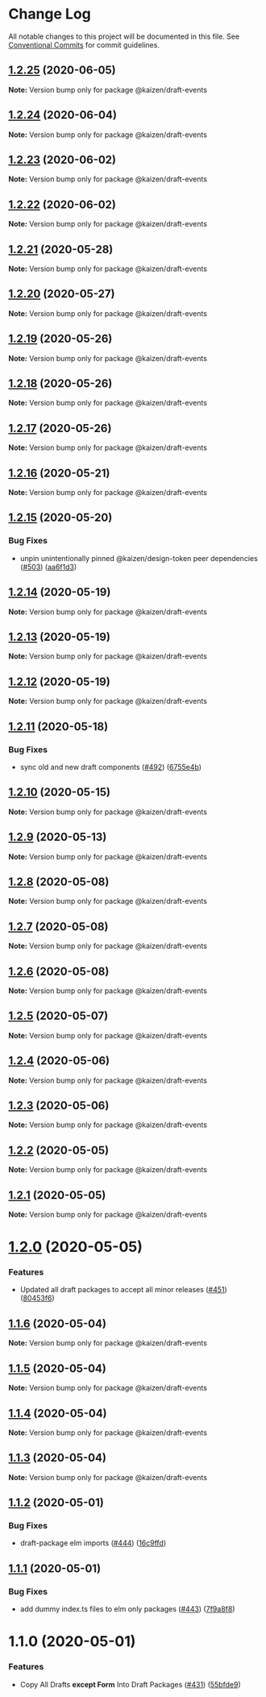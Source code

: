 # Change Log

All notable changes to this project will be documented in this file.
See [Conventional Commits](https://conventionalcommits.org) for commit guidelines.

## [1.2.25](https://github.com/cultureamp/kaizen-design-system/compare/@kaizen/draft-events@1.2.24...@kaizen/draft-events@1.2.25) (2020-06-05)

**Note:** Version bump only for package @kaizen/draft-events





## [1.2.24](https://github.com/cultureamp/kaizen-design-system/compare/@kaizen/draft-events@1.2.23...@kaizen/draft-events@1.2.24) (2020-06-04)

**Note:** Version bump only for package @kaizen/draft-events





## [1.2.23](https://github.com/cultureamp/kaizen-design-system/compare/@kaizen/draft-events@1.2.22...@kaizen/draft-events@1.2.23) (2020-06-02)

**Note:** Version bump only for package @kaizen/draft-events





## [1.2.22](https://github.com/cultureamp/kaizen-design-system/compare/@kaizen/draft-events@1.2.21...@kaizen/draft-events@1.2.22) (2020-06-02)

**Note:** Version bump only for package @kaizen/draft-events





## [1.2.21](https://github.com/cultureamp/kaizen-design-system/compare/@kaizen/draft-events@1.2.20...@kaizen/draft-events@1.2.21) (2020-05-28)

**Note:** Version bump only for package @kaizen/draft-events





## [1.2.20](https://github.com/cultureamp/kaizen-design-system/compare/@kaizen/draft-events@1.2.19...@kaizen/draft-events@1.2.20) (2020-05-27)

**Note:** Version bump only for package @kaizen/draft-events





## [1.2.19](https://github.com/cultureamp/kaizen-design-system/compare/@kaizen/draft-events@1.2.18...@kaizen/draft-events@1.2.19) (2020-05-26)

**Note:** Version bump only for package @kaizen/draft-events





## [1.2.18](https://github.com/cultureamp/kaizen-design-system/compare/@kaizen/draft-events@1.2.17...@kaizen/draft-events@1.2.18) (2020-05-26)

**Note:** Version bump only for package @kaizen/draft-events





## [1.2.17](https://github.com/cultureamp/kaizen-design-system/compare/@kaizen/draft-events@1.2.16...@kaizen/draft-events@1.2.17) (2020-05-26)

**Note:** Version bump only for package @kaizen/draft-events





## [1.2.16](https://github.com/cultureamp/kaizen-design-system/compare/@kaizen/draft-events@1.2.15...@kaizen/draft-events@1.2.16) (2020-05-21)

**Note:** Version bump only for package @kaizen/draft-events





## [1.2.15](https://github.com/cultureamp/kaizen-design-system/compare/@kaizen/draft-events@1.2.14...@kaizen/draft-events@1.2.15) (2020-05-20)


### Bug Fixes

* unpin unintentionally pinned @kaizen/design-token peer dependencies ([#503](https://github.com/cultureamp/kaizen-design-system/issues/503)) ([aa6f1d3](https://github.com/cultureamp/kaizen-design-system/commit/aa6f1d3a63cd7f2e3dac9cd631aa7a9e88b153ac))





## [1.2.14](https://github.com/cultureamp/kaizen-design-system/compare/@kaizen/draft-events@1.2.13...@kaizen/draft-events@1.2.14) (2020-05-19)

**Note:** Version bump only for package @kaizen/draft-events





## [1.2.13](https://github.com/cultureamp/kaizen-design-system/compare/@kaizen/draft-events@1.2.12...@kaizen/draft-events@1.2.13) (2020-05-19)

**Note:** Version bump only for package @kaizen/draft-events





## [1.2.12](https://github.com/cultureamp/kaizen-design-system/compare/@kaizen/draft-events@1.2.11...@kaizen/draft-events@1.2.12) (2020-05-19)

**Note:** Version bump only for package @kaizen/draft-events





## [1.2.11](https://github.com/cultureamp/kaizen-design-system/compare/@kaizen/draft-events@1.2.10...@kaizen/draft-events@1.2.11) (2020-05-18)


### Bug Fixes

* sync old and new draft components ([#492](https://github.com/cultureamp/kaizen-design-system/issues/492)) ([6755e4b](https://github.com/cultureamp/kaizen-design-system/commit/6755e4beedf5d3953c5a50e152cfd181389d9be0))





## [1.2.10](https://github.com/cultureamp/kaizen-design-system/compare/@kaizen/draft-events@1.2.9...@kaizen/draft-events@1.2.10) (2020-05-15)

**Note:** Version bump only for package @kaizen/draft-events





## [1.2.9](https://github.com/cultureamp/kaizen-design-system/compare/@kaizen/draft-events@1.2.8...@kaizen/draft-events@1.2.9) (2020-05-13)

**Note:** Version bump only for package @kaizen/draft-events





## [1.2.8](https://github.com/cultureamp/kaizen-design-system/compare/@kaizen/draft-events@1.2.7...@kaizen/draft-events@1.2.8) (2020-05-08)

**Note:** Version bump only for package @kaizen/draft-events





## [1.2.7](https://github.com/cultureamp/kaizen-design-system/compare/@kaizen/draft-events@1.2.6...@kaizen/draft-events@1.2.7) (2020-05-08)

**Note:** Version bump only for package @kaizen/draft-events





## [1.2.6](https://github.com/cultureamp/kaizen-design-system/compare/@kaizen/draft-events@1.2.5...@kaizen/draft-events@1.2.6) (2020-05-08)

**Note:** Version bump only for package @kaizen/draft-events





## [1.2.5](https://github.com/cultureamp/kaizen-design-system/compare/@kaizen/draft-events@1.2.4...@kaizen/draft-events@1.2.5) (2020-05-07)

**Note:** Version bump only for package @kaizen/draft-events





## [1.2.4](https://github.com/cultureamp/kaizen-design-system/compare/@kaizen/draft-events@1.2.3...@kaizen/draft-events@1.2.4) (2020-05-06)

**Note:** Version bump only for package @kaizen/draft-events





## [1.2.3](https://github.com/cultureamp/kaizen-design-system/compare/@kaizen/draft-events@1.2.2...@kaizen/draft-events@1.2.3) (2020-05-06)

**Note:** Version bump only for package @kaizen/draft-events





## [1.2.2](https://github.com/cultureamp/kaizen-design-system/compare/@kaizen/draft-events@1.2.1...@kaizen/draft-events@1.2.2) (2020-05-05)

**Note:** Version bump only for package @kaizen/draft-events





## [1.2.1](https://github.com/cultureamp/kaizen-design-system/compare/@kaizen/draft-events@1.2.0...@kaizen/draft-events@1.2.1) (2020-05-05)

**Note:** Version bump only for package @kaizen/draft-events





# [1.2.0](https://github.com/cultureamp/kaizen-design-system/compare/@kaizen/draft-events@1.1.6...@kaizen/draft-events@1.2.0) (2020-05-05)


### Features

* Updated all draft packages to accept all minor releases ([#451](https://github.com/cultureamp/kaizen-design-system/issues/451)) ([80453f6](https://github.com/cultureamp/kaizen-design-system/commit/80453f6c04300dcef61c14e39200ce154863eb0d))





## [1.1.6](https://github.com/cultureamp/kaizen-design-system/compare/@kaizen/draft-events@1.1.5...@kaizen/draft-events@1.1.6) (2020-05-04)

**Note:** Version bump only for package @kaizen/draft-events





## [1.1.5](https://github.com/cultureamp/kaizen-design-system/compare/@kaizen/draft-events@1.1.4...@kaizen/draft-events@1.1.5) (2020-05-04)

**Note:** Version bump only for package @kaizen/draft-events





## [1.1.4](https://github.com/cultureamp/kaizen-design-system/compare/@kaizen/draft-events@1.1.3...@kaizen/draft-events@1.1.4) (2020-05-04)

**Note:** Version bump only for package @kaizen/draft-events





## [1.1.3](https://github.com/cultureamp/kaizen-design-system/compare/@kaizen/draft-events@1.1.2...@kaizen/draft-events@1.1.3) (2020-05-04)

**Note:** Version bump only for package @kaizen/draft-events





## [1.1.2](https://github.com/cultureamp/kaizen-design-system/compare/@kaizen/draft-events@1.1.1...@kaizen/draft-events@1.1.2) (2020-05-01)


### Bug Fixes

* draft-package elm imports ([#444](https://github.com/cultureamp/kaizen-design-system/issues/444)) ([16c9ffd](https://github.com/cultureamp/kaizen-design-system/commit/16c9ffde3ecd6d4f361fb2ab40bf4452a77b0e8a))





## [1.1.1](https://github.com/cultureamp/kaizen-design-system/compare/@kaizen/draft-events@1.1.0...@kaizen/draft-events@1.1.1) (2020-05-01)


### Bug Fixes

* add dummy index.ts files to elm only packages ([#443](https://github.com/cultureamp/kaizen-design-system/issues/443)) ([7f9a8f8](https://github.com/cultureamp/kaizen-design-system/commit/7f9a8f854940830677e785099e35a4636e0bc0f7))





# 1.1.0 (2020-05-01)


### Features

* Copy All Drafts **except Form** Into Draft Packages ([#431](https://github.com/cultureamp/kaizen-design-system/issues/431)) ([55bfde9](https://github.com/cultureamp/kaizen-design-system/commit/55bfde98611d2c4070d26ba082e478f96ddca1fd))
